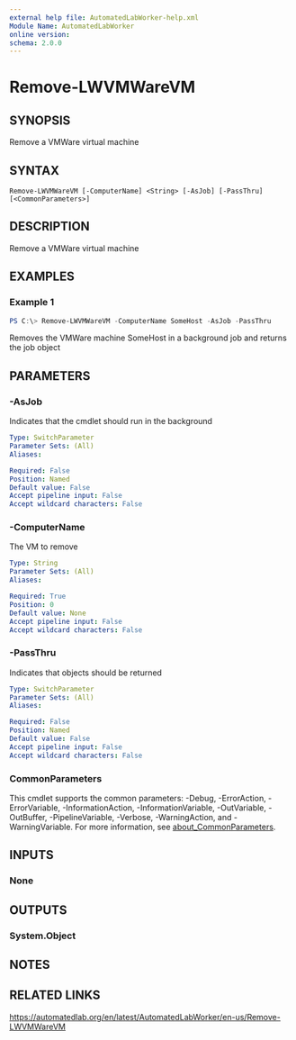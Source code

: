 ```yaml
---
external help file: AutomatedLabWorker-help.xml
Module Name: AutomatedLabWorker
online version:
schema: 2.0.0
---
```


# Remove-LWVMWareVM

## SYNOPSIS
Remove a VMWare virtual machine

## SYNTAX

```
Remove-LWVMWareVM [-ComputerName] <String> [-AsJob] [-PassThru] [<CommonParameters>]
```

## DESCRIPTION
Remove a VMWare virtual machine

## EXAMPLES

### Example 1
```powershell
PS C:\> Remove-LWVMWareVM -ComputerName SomeHost -AsJob -PassThru
```

Removes the VMWare machine SomeHost in a background job and returns the job object

## PARAMETERS

### -AsJob
Indicates that the cmdlet should run in the background

```yaml
Type: SwitchParameter
Parameter Sets: (All)
Aliases:

Required: False
Position: Named
Default value: False
Accept pipeline input: False
Accept wildcard characters: False
```

### -ComputerName
The VM to remove

```yaml
Type: String
Parameter Sets: (All)
Aliases:

Required: True
Position: 0
Default value: None
Accept pipeline input: False
Accept wildcard characters: False
```

### -PassThru
Indicates that objects should be returned

```yaml
Type: SwitchParameter
Parameter Sets: (All)
Aliases:

Required: False
Position: Named
Default value: False
Accept pipeline input: False
Accept wildcard characters: False
```

### CommonParameters
This cmdlet supports the common parameters: -Debug, -ErrorAction, -ErrorVariable, -InformationAction, -InformationVariable, -OutVariable, -OutBuffer, -PipelineVariable, -Verbose, -WarningAction, and -WarningVariable. For more information, see [about_CommonParameters](http://go.microsoft.com/fwlink/?LinkID=113216).

## INPUTS

### None
## OUTPUTS

### System.Object
## NOTES

## RELATED LINKS
https://automatedlab.org/en/latest/AutomatedLabWorker/en-us/Remove-LWVMWareVM
